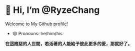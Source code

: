 # 👋 Hi, I’m @RyzeChang

Welcome to My Github profile!
- 😄 Pronouns: he/him/his



**在這險惡的人世間，若活著的人能給予彼此更多的愛，那就好了。**
